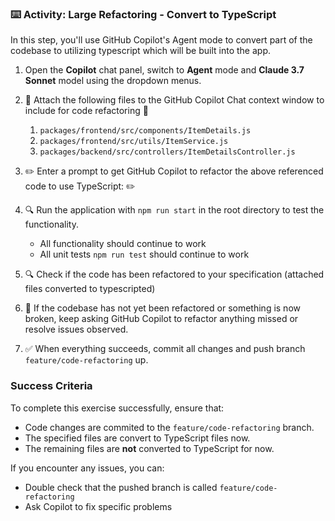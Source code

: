### :keyboard: Activity: Large Refactoring - Convert to TypeScript

In this step, you'll use GitHub Copilot's Agent mode to convert part of the codebase to utilizing typescript which will be built into the app.

1. Open the **Copilot** chat panel, switch to **Agent** mode and **Claude 3.7 Sonnet** model using the dropdown menus.

2. :paperclip: Attach the following files to the GitHub Copilot Chat context window to include for code refactoring :paperclip:
   1. `packages/frontend/src/components/ItemDetails.js`
   2. `packages/frontend/src/utils/ItemService.js`
   3. `packages/backend/src/controllers/ItemDetailsController.js`

3. :pencil2: Enter a prompt to get GitHub Copilot to refactor the above referenced code to use TypeScript: :pencil2:
4. :mag: Run the application with `npm run start` in the root directory to test the functionality.
   - All functionality should continue to work
   - All unit tests `npm run test` should continue to work

5. :mag: Check if the code has been refactored to your specification (attached files converted to typescripted)

6. :repeat: If the codebase has not yet been refactored or something is now broken, keep asking GitHub Copilot to refactor anything missed or resolve issues observed.

7. :white_check_mark: When everything succeeds, commit all changes and push branch `feature/code-refactoring` up.

### Success Criteria

To complete this exercise successfully, ensure that:

- Code changes are commited to the `feature/code-refactoring` branch.
- The specified files are convert to TypeScript files now.
- The remaining files are **not** converted to TypeScript for now.

If you encounter any issues, you can:

- Double check that the pushed branch is called `feature/code-refactoring`
- Ask Copilot to fix specific problems
